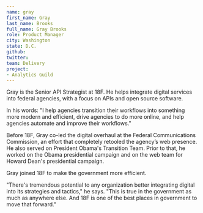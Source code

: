 ```yaml
---
name: gray
first_name: Gray
last_name: Brooks
full_name: Gray Brooks
role: Product Manager
city: Washington
state: D.C.
github:
twitter:
team: Delivery
project:
- Analytics Guild
---
```


Gray is the Senior API Strategist at 18F. He helps integrate digital services into federal agencies, with a focus on APIs and open source software. 

In his words: "I help agencies transition their workflows into something more modern and efficient, drive agencies to do more online, and help agencies automate and improve their workflows."

Before 18F, Gray co-led the digital overhaul at the Federal Communications Commission, an effort that completely retooled the agency’s web presence. He also served on President Obama's Transition Team. Prior to that, he worked on the Obama presidential campaign and on the web team for Howard Dean's presidential campaign.

Gray joined 18F to make the government more efficient. 

"There's tremendous potential to any organization better integrating digital into its strategies and tactics," he says. "This is true in the government as much as anywhere else. And 18F is one of the best places in government to move that forward."

